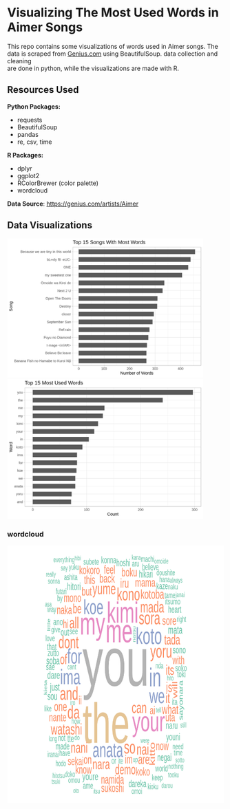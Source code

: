 # Visualizing The Most Used Words in Aimer Songs 

This repo contains some visualizations of words used in Aimer songs. The data is scraped from 
[Genius.com](https://genius.com/artists/Aimer) using BeautifulSoup. data collection and cleaning  
are done in python, while the visualizations are made with R.

## Resources Used
**Python Packages:**
- requests
- BeautifulSoup
- pandas
- re, csv, time
 
**R Packages:**  
- dplyr
- ggplot2
- RColorBrewer (color palette)
- wordcloud

**Data Source**: https://genius.com/artists/Aimer

## Data Visualizations
<img src="https://github.com/rmrt1n/aimer_lyrics_viz/blob/master/top15_songs.png" width="455"/> <img src="https://github.com/rmrt1n/aimer_lyrics_viz/blob/master/top15_words.png" width="455">  

### wordcloud
<img src="https://github.com/rmrt1n/aimer_lyrics_viz/blob/master/wordcloud.png" height="600"/> 

